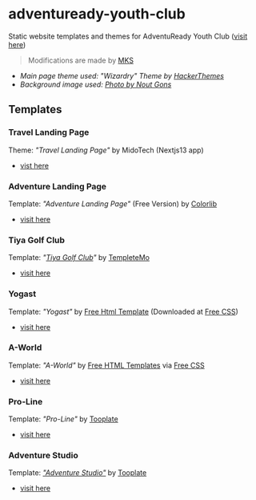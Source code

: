 # adventuready-youth-club
Static website templates and themes for AdventuReady Youth Club ([visit here](https://tina.codekit.org/adventuready-youth-club/templates/))

> Modifications are made by [MKS](https://tina.codekit.org)

- *Main page theme used: "Wizardry" Theme by [HackerThemes](https://hackerthemes.com)*
- *Background image used: [Photo by Nout Gons](https://www.pexels.com/photo/road-in-city-during-sunset-248159)*

## Templates

### Travel Landing Page
Theme: *"Travel Landing Page"* by MidoTech (Nextjs13 app)
- [vist here](https://aryc.vercel.app)

### Adventure Landing Page
Template: *"Adventure Landing Page"* (Free Version) by [Colorlib](https://colirlib.com)
- [visit here](https://aryc.onrender.com)

### Tiya Golf Club
Template: *"[Tiya Golf Club](https://templatemo.com/tm-587-tiya-golf-club)"* by [TempleteMo](https://templatemo.com)
- [visit here](https://tiya.aryc.pages.dev)

### Yogast
Template: *"Yogast"* by [Free Html Template](https://html.design) (Downloaded at [Free CSS](https://free-css.com))
- [visit here](https://yogast.aryc.pages.dev)

### A-World
Template: *"A-World"* by [Free HTML Templates](https://html.designs) via [Free CSS](https://free-css.com)
- [visit here](https://a-world.aryc.pages.dev)

### Pro-Line
Template: *"Pro-Line"* by [Tooplate](https://tooplate.co)
- [visit here](https://pro-line.aryc.pages.dev)

### Adventure Studio
Template: *["Adventure Studio"](https://tooplate.com/live/2078_adventure)* by [Tooplate](https://template.co)
- [visit here](https://adventure-studio.aryc.pages.dev)
